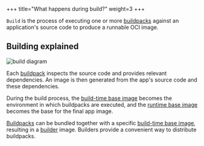 +++
title="What happens during build?"
weight=3
+++

`Build` is the process of executing one or more [buildpacks][buildpack] against an application's source code to produce a runnable OCI image.

<!--more-->

## Building explained

![build diagram](/docs/for-app-developers/concepts/build.svg)

Each [buildpack] inspects the source code and provides relevant dependencies.
An image is then generated from the app's source code and these dependencies.

During the build process, the [build-time base image] becomes the environment in which buildpacks are executed,
and the [runtime base image] becomes the base for the final app image.

[Buildpacks][buildpack] can be bundled together with a specific [build-time base image], resulting in a [builder] image.
Builders provide a convenient way to distribute buildpacks.

[build-time base image]: /docs/for-app-developers/concepts/base-images/build/
[builder]: /docs/for-platform-operators/concepts/builder
[buildpack]: /docs/for-app-developers/concepts/buildpack/
[lifecycle]: /docs/for-platform-operators/concepts/lifecycle/
[runtime base image]: /docs/for-app-developers/concepts/base-images/run/
